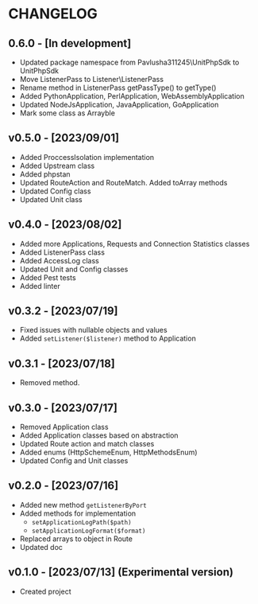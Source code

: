 # CHANGELOG

## 0.6.0 - [In development]
- Updated package namespace from Pavlusha311245\UnitPhpSdk to UnitPhpSdk
- Move ListenerPass to Listener\ListenerPass
- Rename method in ListenerPass getPassType() to getType()
- Added PythonApplication, PerlApplication, WebAssemblyApplication
- Updated NodeJsApplication, JavaApplication, GoApplication
- Mark some class as Arrayble

## v0.5.0 - [2023/09/01]

- Added ProccessIsolation implementation
- Added Upstream class
- Added phpstan
- Updated RouteAction and RouteMatch. Added toArray methods
- Updated Config class
- Updated Unit class

## v0.4.0 - [2023/08/02]

- Added more Applications, Requests and Connection Statistics classes
- Added ListenerPass class
- Added AccessLog class
- Updated Unit and Config classes
- Added Pest tests
- Added linter

## v0.3.2 - [2023/07/19]

- Fixed issues with nullable objects and values
- Added `setListener($listener)` method to Application

## v0.3.1 - [2023/07/18]

- Removed method.

## v0.3.0 - [2023/07/17]

- Removed Application class
- Added Application classes based on abstraction
- Updated Route action and match classes
- Added enums (HttpSchemeEnum, HttpMethodsEnum)
- Updated Config and Unit classes

## v0.2.0 - [2023/07/16]

- Added new method `getListenerByPort`
- Added methods for implementation
  - `setApplicationLogPath($path)`
  - `setApplicationLogFormat($format)`
- Replaced arrays to object in Route
- Updated doc

## v0.1.0 - [2023/07/13] (Experimental version)

- Created project

